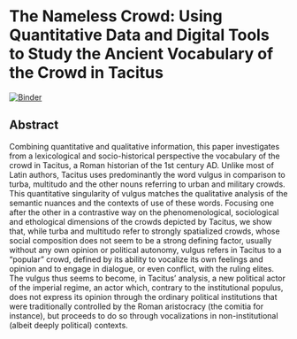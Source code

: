 # The Nameless Crowd: Using Quantitative Data and Digital Tools to Study the Ancient Vocabulary of the Crowd in Tacitus

[![Binder](https://mybinder.org/badge_logo.svg)](https://mybinder.org/v2/gh/jdh-observer/jdh001-JJszM3GwAYDs/HEAD?filepath=%2Fnamelesscrowd%2FThe-Nameless-Crowds_V4.ipynb)

## Abstract

Combining quantitative and qualitative information, this paper investigates from a lexicological and socio-historical perspective the vocabulary of the crowd in Tacitus, a Roman historian of the 1st century AD. Unlike most of Latin authors, Tacitus uses predominantly the word vulgus in comparison to turba, multitudo and the other nouns referring to urban and military crowds. This quantitative singularity of vulgus matches the qualitative analysis of the semantic nuances and the contexts of use of these words. Focusing one after the other in a contrastive way on the phenomenological, sociological and ethological dimensions of the crowds depicted by Tacitus, we show that, while turba and multitudo refer to strongly spatialized crowds, whose social composition does not seem to be a strong defining factor, usually without any own opinion or political autonomy, vulgus refers in Tacitus to a “popular” crowd, defined by its ability to vocalize its own feelings and opinion and to engage in dialogue, or even conflict, with the ruling elites. The vulgus thus seems to become, in Tacitus’ analysis, a new political actor of the imperial regime, an actor which, contrary to the institutional populus, does not express its opinion through the ordinary political institutions that were traditionally controlled by the Roman aristocracy (the comitia for instance), but proceeds to do so through vocalizations in non-institutional (albeit deeply political) contexts.
